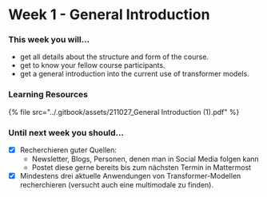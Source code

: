 # Week 1 - General Introduction

### This week you will...

* get all details about the structure and form of the course.
* get to know your fellow course participants.
* get a general introduction into the current use of transformer models.

### Learning Resources

{% file src="../.gitbook/assets/211027_General Introduction (1).pdf" %}

### Until next week you should...

* [x] Recherchieren guter Quellen:
  * Newsletter, Blogs, Personen, denen man in Social Media folgen kann
  * Postet diese gerne bereits bis zum nächsten Termin in Mattermost
* [x] Mindestens drei aktuelle Anwendungen von Transformer-Modellen recherchieren (versucht auch eine multimodale zu finden).
